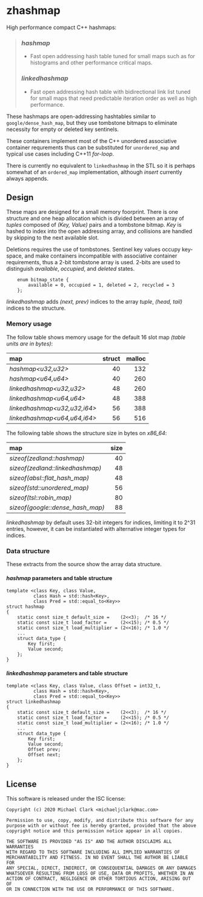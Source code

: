 # zhashmap

High performance compact C++ hashmaps:

> ### _hashmap_
> - Fast open addressing hash table tuned for small maps such as
>   for histograms and other performance critical maps.
>
> ### _linkedhashmap_
> - Fast open addressing hash table with bidirectional link list
>   tuned for small maps that need predictable iteration order as
>   well as high performance.

These hashmaps are open-addressing hashtables similar to
`google/dense_hash_map`, but they use tombstone bitmaps to
eliminate necessity for empty or deleted key sentinels.

These containers implement most of the C++ unordered associative
container requrements thus can be substituted for `unordered_map`
and typical use cases including C++11 _for-loop_.

There is currently no equivalent to `linkedhashmap` in the STL so it
is perhaps somewhat of an `ordered_map` implementation, although
_insert_ currently always appends.


## Design 

These maps are designed for a small memory foorprint. There is one
structure and one heap allocation which is divided between an array
of _tuples_ composed of _(Key, Value)_ pairs and a tombstone bitmap.
_Key_ is hashed to index into the open addressing array, and
collisions are handled by skipping to the next available slot.

Deletions requires the use of tombstones. Sentinel key values occupy
key-space, and make containers incompatible with associative container
requirements, thus a 2-bit tombstone array is used. 2-bits are used
to distinguish _available_, _occupied_, and _deleted_ states.

```
    enum bitmap_state {
        available = 0, occupied = 1, deleted = 2, recycled = 3
    };
```

_linkedhashmap_ adds _(next, prev)_ indices to the array _tuple_,
_(head, tail)_ indices to the structure.

### Memory usage

The follow table shows memory usage for the default 16 slot map
_(table units are in bytes)_:

| map                         |     struct | malloc |
|:--------------------------- | ----------:| ------:|
|_hashmap<u32,u32>_           |         40 |    132 |
|_hashmap<u64,u64>_           |         40 |    260 |
|_linkedhashmap<u32,u32>_     |         48 |    260 |
|_linkedhashmap<u64,u64>_     |         48 |    388 |
|_linkedhashmap<u32,u32,i64>_ |         56 |    388 |
|_linkedhashmap<u64,u64,i64>_ |         56 |    516 |

The following table shows the structure size in bytes on _x86_64_:

| map                               | size |
|:----------------------------------| ----:|
|_sizeof(zedland::hashmap)_         |   40 |
|_sizeof(zedland::linkedhashmap)_   |   48 |
|_sizeof(absl::flat_hash_map)_      |   48 |
|_sizeof(std::unordered_map)_       |   56 |
|_sizeof(tsl::robin_map)_           |   80 |
|_sizeof(google::dense_hash_map)_   |   88 |

_linkedhashmap_ by default uses 32-bit integers for indices,
limiting it to 2^31 entries, however, it can be instantiated
with alternative integer types for indices.

### Data structure

These extracts from the source show the array data structure.

#### _hashmap_ parameters and table structure

```
template <class Key, class Value,
          class Hash = std::hash<Key>,
          class Pred = std::equal_to<Key>>
struct hashmap
{
    static const size_t default_size =    (2<<3);  /* 16 */
    static const size_t load_factor =     (2<<15); /* 0.5 */
    static const size_t load_multiplier = (2<<16); /* 1.0 */
    ...
    struct data_type {
        Key first;
        Value second;
    };	
}
```

#### _linkedhashmap_ parameters and table structure

```
template <class Key, class Value, class Offset = int32_t,
          class Hash = std::hash<Key>,
          class Pred = std::equal_to<Key>>
struct linkedhashmap
{
    static const size_t default_size =    (2<<3);  /* 16 */
    static const size_t load_factor =     (2<<15); /* 0.5 */
    static const size_t load_multiplier = (2<<16); /* 1.0 */
    ...
    struct data_type {
        Key first;
        Value second;
        Offset prev;
        Offset next;
    };
}
```

## License

This software is released under the ISC license:

```
Copyright (c) 2020 Michael Clark <michaeljclark@mac.com>

Permission to use, copy, modify, and distribute this software for any
purpose with or without fee is hereby granted, provided that the above
copyright notice and this permission notice appear in all copies.

THE SOFTWARE IS PROVIDED "AS IS" AND THE AUTHOR DISCLAIMS ALL WARRANTIES
WITH REGARD TO THIS SOFTWARE INCLUDING ALL IMPLIED WARRANTIES OF
MERCHANTABILITY AND FITNESS. IN NO EVENT SHALL THE AUTHOR BE LIABLE FOR
ANY SPECIAL, DIRECT, INDIRECT, OR CONSEQUENTIAL DAMAGES OR ANY DAMAGES
WHATSOEVER RESULTING FROM LOSS OF USE, DATA OR PROFITS, WHETHER IN AN
ACTION OF CONTRACT, NEGLIGENCE OR OTHER TORTIOUS ACTION, ARISING OUT OF
OR IN CONNECTION WITH THE USE OR PERFORMANCE OF THIS SOFTWARE.
```
